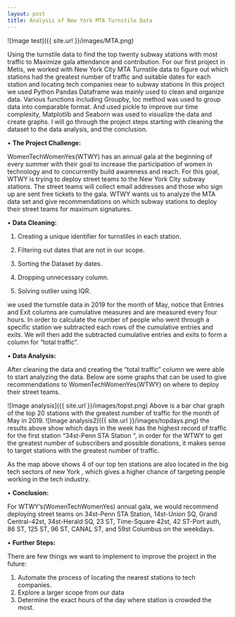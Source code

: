 ```yaml
---
layout: post
title: Analysis of New York MTA Turnstile Data
---
```

![Image test]({{ site.url }}/images/MTA.png)

Using the turnstile data to find the top twenty subway stations with most traffic to Maximize gala attendance and contribution.
For our first project in Metis, we worked with New York City MTA Turnstile data to figure out which stations had the greatest number of traffic and suitable dates for each station and locating tech companies near to subway stations 
In this project we used Python Pandas Dataframe was mainly used to clean and organize data. Various functions including Groupby, loc method was used to group data into comparable format. And used pickle to improve our time complexity, Matplotlib and Seaborn was used to visualize the data and create graphs.
I will go through the project steps starting with cleaning the dataset to the data analysis, and the conclusion.


•	**The Project Challenge:**

WomenTechWomenYes(WTWY) has an annual gala at the beginning of every summer with their goal to increase the participation of women in technology and to concurrently build awareness and reach.
For this goal, WTWY is trying to deploy street teams to the New York City subway stations.
The street teams will collect email addresses and those who sign up are sent free tickets to the gala.
WTWY wants us to analyze the MTA data set and give recommendations on which subway stations to deploy their street teams for maximum signatures.


•	**Data Cleaning:**


1.	Creating a unique identifier for turnstiles in each station.

2.	Filtering out dates that are not in our scope.

3.	Sorting the Dataset by dates.

4.	Dropping unnecessary column.

5.	Solving outlier using IQR.

we used the turnstile data in 2019 for the month of May, notice that Entries and Exit columns are cumulative measures and are measured every four hours. In order to calculate the number of people who went through a specific station we subtracted each rows of the cumulative entries and exits. We will then add the subtracted cumulative entries and exits to form a column for “total traffic”.


•	**Data Analysis:**

After cleaning the data and creating the “total traffic” column we were able to start analyzing the data. Below are some graphs that can be used to give recommendations to WomenTechWomenYes(WTWY) on where to deploy their street teams.

 ![Image analysis]({{ site.url }}/images/topst.png)
Above is a bar char graph of the top 20 stations with the greatest number of traffic for the month of May in 2019.
 ![Image analysis2]({{ site.url }}/images/topdays.png)
the results above show which days in the week has the highest record of traffic for the first station “34st-Penn STA Station “, in order for the WTWY to get the greatest number of subscribers and possible donations, it makes sense to target stations with the greatest number of traffic.
 

As the map above shows 4 of our top ten stations are also located in the big tech sectors of new York , which gives a higher chance of targeting people working in the tech industry.

•	**Conclusion:**

For WTWY’s(WomenTechWomenYes) annual gala, we would recommend deploying street teams on 34st-Penn STA Station, 14st-Union SQ, Grand Central-42st, 34st-Herald SQ, 23 ST, Time-Square 42st, 42 ST-Port auth, 86 ST, 125 ST, 96 ST, CANAL ST, and 59st Columbus on the weekdays.



•	**Further Steps:**

There are few things we want to implement to improve the project in the future:
1.	Automate the process of locating the nearest stations to tech companies.
2.	Explore a larger scope from our data
3.	Determine the exact hours of the day where station is crowded the most.
